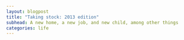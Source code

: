 ```yaml
---
layout: blogpost
title: "Taking stock: 2013 edition"
subhead: A new home, a new job, and new child, among other things
categories: life
---
```


